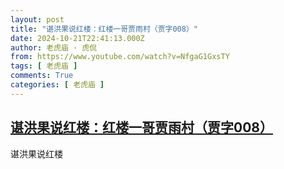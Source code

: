 ```yaml
---
layout: post
title: "谌洪果说红楼：红楼一哥贾雨村（贾字008）"
date: 2024-10-21T22:41:13.000Z
author: 老虎庙 · 虎侃
from: https://www.youtube.com/watch?v=NfgaG1GxsTY
tags: [ 老虎庙 ]
comments: True
categories: [ 老虎庙 ]
---
```

<!--1729550473000-->
[谌洪果说红楼：红楼一哥贾雨村（贾字008）](https://www.youtube.com/watch?v=NfgaG1GxsTY)
------

<div>
谌洪果说红楼
</div>
